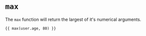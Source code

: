 # `max`
The `max` function will return the largest of it's numerical arguments.
```twig
{{ max(user.age, 80) }}
```